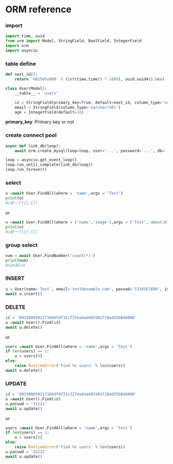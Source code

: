 # ORM reference

### import
~~~python
import time, uuid
from orm import Model, StringField, BoolField, IntegerField
import orm
import asyncio
~~~

### table define
```python
def next_id():
    return '%015d%s000' % (int(time.time() * 1000), uuid.uuid4().hex)

class User(Model):
    __table__ = 'users'

    id = StringField(primary_key=True, default=next_id, column_type='varchar(50)')
    email = StringField(column_type='varchar(50)')
    age = IntegerField(default=18)
   ```
**primary_key** :Primary key or not


### create connect pool
```python
async def link_db(loop):
    await orm.create_mysql(loop=loop, user='...', password='...', db='...')

loop = asyncio.get_event_loop()
loop.run_until_complete(link_db(loop))
loop.run_forever()
```

### select
```python
u =await User.FindAll(where = 'name',args = 'Test')
print(u)
#u是一个[{},{}]
```
or
```python
u =await User.FindAll(where = ('name','image'),args = ('Test','about:blank'))
print(u)
#u是一个[{},{}]
```

### group select
```python
num = await User.FindNumber('count(*)')
print(num)
#num是int
```

### INSERT
```python
u = User(name='Test', email='test@example.com', passwd='1234567890', image='about:blank')
await u.insert()
```

### DELETE
```python
id = '001580039117160dfdf31cf27ea4aa497d82f10ad55b8dd000'
u =await User().Find(id)
await u.delete()
```

or
```python
users =await User.FindAll(where = 'name',args = 'Test')
if len(users) == 1:
    u = users[0]
else:
    raise RuntimeError('find %s users' % len(users))
await u.delete()
```

### UPDATE
```python
id = '001580039117160dfdf31cf27ea4aa497d82f10ad55b8dd000'
u =await User().Find(id)
u.passwd = '11111'
await u.update()
```
or
```python
users =await User.FindAll(where = 'name',args = 'Test')
if len(users) == 1:
    u = users[0]
else:
    raise RuntimeError('find %s users' % len(users))
u.passwd = '22222'
await u.update()
```
